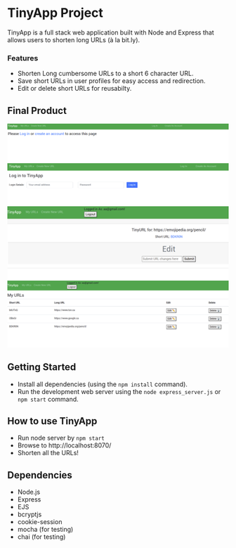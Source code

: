 # TinyApp Project

TinyApp is a full stack web application built with Node and Express that allows users to shorten long URLs (à la bit.ly).

### Features
- Shorten Long cumbersome URLs to a short 6 character URL.
- Save short URLs in user profiles for easy access and redirection.
- Edit or delete short URLs for reusabilty.

## Final Product

!["Landing page of Tinyapp"](https://github.com/lancey1/tinyapp/blob/master/docs/default.png)
!["Log in page of Tinyapp"](https://github.com/lancey1/tinyapp/blob/master/docs/log%20in.png)
!["After creation of Short URL"](https://github.com/lancey1/tinyapp/blob/master/docs/url%20creation.png)
!["Personalized page for Tinyapp user](https://github.com/lancey1/tinyapp/blob/master/docs/url%20page.png)



## Getting Started

- Install all dependencies (using the `npm install` command).
- Run the development web server using the `node express_server.js` or `npm start` command.

## How to use TinyApp
- Run node server by `npm start`
- Browse to http://localhost:8070/
- Shorten all the URLs!

## Dependencies

- Node.js
- Express
- EJS
- bcryptjs
- cookie-session
- mocha (for testing)
- chai (for testing)
